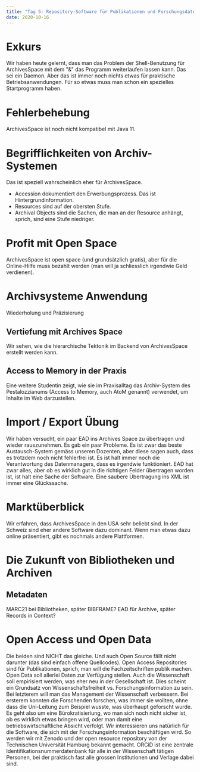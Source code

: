 ```yaml
---
title: "Tag 5: Repository-Software für Publikationen und Forschungsdaten"
date: 2020-10-16
---
```


# Exkurs
Wir haben heute gelernt, dass man das Problem der Shell-Benutzung für ArchivesSpace mit dem "&" das Programm weiterlaufen lassen kann. Das sei ein Daemon. Aber das ist immer noch nichts etwas für praktische Betriebsanwendungen. Für so etwas muss man schon ein spezielles Startprogramm haben. 

# Fehlerbehebung
ArchivesSpace ist noch nicht kompatibel mit Java 11. 

# Begrifflichkeiten von Archiv-Systemen 
Das ist speziell wahrscheinlich eher für ArchivesSpace. 
+ Accession dokumentiert den Erwerbungsprozess. Das ist Hintergrundinformation. 
+ Resources sind auf der obersten Stufe. 
+ Archival Objects sind die Sachen, die man an der Resource anhängt, sprich, sind eine Stufe niedriger. 

# Profit mit Open Space 
ArchivesSpace ist open space (und grundsätzlich gratis), aber für die Online-Hilfe muss bezahlt werden (man will ja schliesslich irgendwie Geld verdienen). 

# Archivsysteme Anwendung
Wiederholung und Präzisierung
## Vertiefung mit Archives Space
Wir sehen, wie die hierarchische Tektonik im Backend von ArchivesSpace erstellt werden kann. 
## Access to Memory in der Praxis
Eine weitere Studentin zeigt, wie sie im Praxisalltag das Archiv-System des Pestalozzianums (Access to Memory, auch AtoM genannt) verwendet, um Inhalte im Web darzustellen. 

# Import / Export Übung
Wir haben versucht, ein paar EAD ins Archives Space zu übertragen und wieder rauszunehmen. Es gab ein paar Probleme. Es ist zwar das beste Austausch-System gemäss unseren Dozenten, aber diese sagen auch, dass es trotzdem noch nicht fehlerfrei ist. Es ist halt immer noch die Verantwortung des Datenmanagers, dass es irgendwie funktioniert. 
EAD hat zwar alles, aber ob es wirklich gut in die richtigen Felder übertragen worden ist, ist halt eine Sache der Software. Eine saubere Übertragung ins XML ist immer eine Glückssache. 

# Marktüberblick
Wir erfahren, dass ArchivesSpace in den USA sehr beliebt sind. In der Schweiz sind eher andere Software dazu dominant. Wenn man etwas dazu online präsentiert, gibt es nochmals andere Plattformen. 

# Die Zukunft von Bibliotheken und Archiven
## Metadaten
MARC21 bei Bibliotheken, später BIBFRAME? EAD für Archive, später Records in Context? 

# Open Access und Open Data
Die beiden sind NICHT das gleiche. Und auch Open Source fällt nicht darunter (das sind einfach offene Quellcodes). 
Open Access Repositories sind für Publikationen, sprich, man will die Fachzeitschriften publik machen. Open Data soll allerlei Daten zur Verfügung stellen. 
Auch die Wissenschaft soll empirisiert werden, was eher neu in der Gesellschaft ist. Dies scheint ein Grundsatz von Wissenschaftsfreiheit vs. Forschungsinformation zu sein. Bei letzterem will man das Management der Wissenschaft verbessern. Bei ersterem konnten die Forschenden forschen, was immer sie wollten, ohne dass die Uni-Leitung zum Beispiel wusste, was überhaupt geforscht wurde. Es geht also um eine Bürokratisieriung, wo man sich noch nicht sicher ist, ob es wirklich etwas bringen wird, oder man damit eine betriebswirtschaftliche Absicht verfolgt. 
Wir interessieren uns natürlich für die Software, die sich mit der Forschungsinformation beschäftigen wird. 
So werden wir mit Zenodo und der open resource repository von der Technischen Universität Hamburg bekannt gemacht. 
ORCiD ist eine zentrale Identifikationsnummerdatenbank für alle in der Wissenschaft tätigen Personen, bei der praktisch fast alle grossen Institutionen und Verlage dabei sind. 
